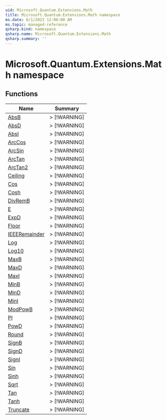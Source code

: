 ```yaml
---
uid: Microsoft.Quantum.Extensions.Math
title: Microsoft.Quantum.Extensions.Math namespace
ms.date: 6/1/2023 12:00:00 AM
ms.topic: managed-reference
qsharp.kind: namespace
qsharp.name: Microsoft.Quantum.Extensions.Math
qsharp.summary: ''
---
```


# Microsoft.Quantum.Extensions.Math namespace




<!-- summaries -->


## Functions

| Name | Summary |
|------|---------|
|[AbsB](xref:Microsoft.Quantum.Extensions.Math.AbsB) |> [!WARNING] |
|[AbsD](xref:Microsoft.Quantum.Extensions.Math.AbsD) |> [!WARNING] |
|[AbsI](xref:Microsoft.Quantum.Extensions.Math.AbsI) |> [!WARNING] |
|[ArcCos](xref:Microsoft.Quantum.Extensions.Math.ArcCos) |> [!WARNING] |
|[ArcSin](xref:Microsoft.Quantum.Extensions.Math.ArcSin) |> [!WARNING] |
|[ArcTan](xref:Microsoft.Quantum.Extensions.Math.ArcTan) |> [!WARNING] |
|[ArcTan2](xref:Microsoft.Quantum.Extensions.Math.ArcTan2) |> [!WARNING] |
|[Ceiling](xref:Microsoft.Quantum.Extensions.Math.Ceiling) |> [!WARNING] |
|[Cos](xref:Microsoft.Quantum.Extensions.Math.Cos) |> [!WARNING] |
|[Cosh](xref:Microsoft.Quantum.Extensions.Math.Cosh) |> [!WARNING] |
|[DivRemB](xref:Microsoft.Quantum.Extensions.Math.DivRemB) |> [!WARNING] |
|[E](xref:Microsoft.Quantum.Extensions.Math.E) |> [!WARNING] |
|[ExpD](xref:Microsoft.Quantum.Extensions.Math.ExpD) |> [!WARNING] |
|[Floor](xref:Microsoft.Quantum.Extensions.Math.Floor) |> [!WARNING] |
|[IEEERemainder](xref:Microsoft.Quantum.Extensions.Math.IEEERemainder) |> [!WARNING] |
|[Log](xref:Microsoft.Quantum.Extensions.Math.Log) |> [!WARNING] |
|[Log10](xref:Microsoft.Quantum.Extensions.Math.Log10) |> [!WARNING] |
|[MaxB](xref:Microsoft.Quantum.Extensions.Math.MaxB) |> [!WARNING] |
|[MaxD](xref:Microsoft.Quantum.Extensions.Math.MaxD) |> [!WARNING] |
|[MaxI](xref:Microsoft.Quantum.Extensions.Math.MaxI) |> [!WARNING] |
|[MinB](xref:Microsoft.Quantum.Extensions.Math.MinB) |> [!WARNING] |
|[MinD](xref:Microsoft.Quantum.Extensions.Math.MinD) |> [!WARNING] |
|[MinI](xref:Microsoft.Quantum.Extensions.Math.MinI) |> [!WARNING] |
|[ModPowB](xref:Microsoft.Quantum.Extensions.Math.ModPowB) |> [!WARNING] |
|[PI](xref:Microsoft.Quantum.Extensions.Math.PI) |> [!WARNING] |
|[PowD](xref:Microsoft.Quantum.Extensions.Math.PowD) |> [!WARNING] |
|[Round](xref:Microsoft.Quantum.Extensions.Math.Round) |> [!WARNING] |
|[SignB](xref:Microsoft.Quantum.Extensions.Math.SignB) |> [!WARNING] |
|[SignD](xref:Microsoft.Quantum.Extensions.Math.SignD) |> [!WARNING] |
|[SignI](xref:Microsoft.Quantum.Extensions.Math.SignI) |> [!WARNING] |
|[Sin](xref:Microsoft.Quantum.Extensions.Math.Sin) |> [!WARNING] |
|[Sinh](xref:Microsoft.Quantum.Extensions.Math.Sinh) |> [!WARNING] |
|[Sqrt](xref:Microsoft.Quantum.Extensions.Math.Sqrt) |> [!WARNING] |
|[Tan](xref:Microsoft.Quantum.Extensions.Math.Tan) |> [!WARNING] |
|[Tanh](xref:Microsoft.Quantum.Extensions.Math.Tanh) |> [!WARNING] |
|[Truncate](xref:Microsoft.Quantum.Extensions.Math.Truncate) |> [!WARNING] |

<!-- /summaries -->
